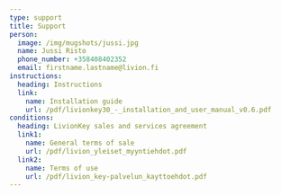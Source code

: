 ```yaml
---
type: support
title: Support
person:
  image: /img/mugshots/jussi.jpg
  name: Jussi Risto
  phone_number: +358408402352
  email: firstname.lastname@livion.fi
instructions:
  heading: Instructions
  link:
    name: Installation guide
    url: /pdf/livionkey30_-_installation_and_user_manual_v0.6.pdf
conditions:
  heading: LivionKey sales and services agreement
  link1:
    name: General terms of sale
    url: /pdf/livion_yleiset_myyntiehdot.pdf
  link2:
    name: Terms of use
    url: /pdf/livion_key-palvelun_kayttoehdot.pdf
---
```


